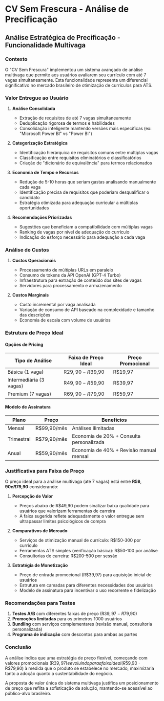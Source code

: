 # CV Sem Frescura - Análise de Precificação

## Análise Estratégica de Precificação - Funcionalidade Multivaga

### Contexto
O "CV Sem Frescura" implementou um sistema avançado de análise multivaga que permite aos usuários avaliarem seu currículo com até 7 vagas simultaneamente. Esta funcionalidade representa um diferencial significativo no mercado brasileiro de otimização de currículos para ATS.

### Valor Entregue ao Usuário

1. **Análise Consolidada**
   - Extração de requisitos de até 7 vagas simultaneamente
   - Deduplicação rigorosa de termos e habilidades
   - Consolidação inteligente mantendo versões mais específicas (ex: "Microsoft Power BI" vs "Power BI")

2. **Categorização Estratégica**
   - Identificação hierárquica de requisitos comuns entre múltiplas vagas
   - Classificação entre requisitos eliminatórios e classificatórios
   - Criação de "dicionário de equivalência" para termos relacionados

3. **Economia de Tempo e Recursos**
   - Redução de 5-10 horas que seriam gastas analisando manualmente cada vaga
   - Identificação precisa de requisitos que poderiam desqualificar o candidato
   - Estratégia otimizada para adequação curricular a múltiplas oportunidades

4. **Recomendações Priorizadas**
   - Sugestões que beneficiam a compatibilidade com múltiplas vagas
   - Ranking de vagas por nível de adequação do currículo
   - Indicação do esforço necessário para adequação a cada vaga

### Análise de Custos

1. **Custos Operacionais**
   - Processamento de múltiplas URLs em paralelo
   - Consumo de tokens da API OpenAI (GPT-4 Turbo)
   - Infraestrutura para extração de conteúdo dos sites de vagas
   - Servidores para processamento e armazenamento

2. **Custos Marginais**
   - Custo incremental por vaga analisada
   - Variação de consumo de API baseado na complexidade e tamanho das descrições
   - Economia de escala com volume de usuários

### Estrutura de Preço Ideal

#### Opções de Pricing

| Tipo de Análise | Faixa de Preço Ideal | Preço Promocional |
|-----------------|----------------------|-------------------|
| Básica (1 vaga) | R$29,90 - R$39,90    | R$19,97           |
| Intermediária (3 vagas) | R$49,90 - R$59,90 | R$39,97       |
| Premium (7 vagas) | R$69,90 - R$79,90   | R$59,97           |

#### Modelo de Assinatura

| Plano | Preço | Benefícios |
|-------|------|------------|
| Mensal | R$99,90/mês | Análises ilimitadas |
| Trimestral | R$79,90/mês | Economia de 20% + Consulta personalizada |
| Anual | R$59,90/mês | Economia de 40% + Revisão manual mensal |

### Justificativa para Faixa de Preço

O preço ideal para a análise multivaga (até 7 vagas) está entre **R$59,90 e R$79,90** considerando:

1. **Percepção de Valor**
   - Preços abaixo de R$49,90 podem sinalizar baixa qualidade para usuários que valorizam ferramentas de carreira
   - A faixa sugerida reflete adequadamente o valor entregue sem ultrapassar limites psicológicos de compra

2. **Comparativos de Mercado**
   - Serviços de otimização manual de currículo: R$150-300 por currículo
   - Ferramentas ATS simples (verificação básica): R$50-100 por análise
   - Consultorias de carreira: R$200-500 por sessão

3. **Estratégia de Monetização**
   - Preço de entrada promocional (R$39,97) para aquisição inicial de usuários
   - Estrutura em camadas para diferentes necessidades dos usuários
   - Modelo de assinatura para incentivar o uso recorrente e fidelização

### Recomendações para Testes

1. **Testes A/B** com diferentes faixas de preço (R$39,97 - R$79,90)
2. **Promoções limitadas** para os primeiros 1000 usuários
3. **Bundling** com serviços complementares (revisão manual, consultoria personalizada)
4. **Programa de indicação** com descontos para ambas as partes

### Conclusão

A análise indica que uma estratégia de preço flexível, começando com valores promocionais (R$39,97) e evoluindo para a faixa ideal (R$59,90 - R$79,90) à medida que o produto se estabelece no mercado, maximizaria tanto a adoção quanto a sustentabilidade do negócio.

A proposta de valor única do sistema multivaga justifica um posicionamento de preço que reflita a sofisticação da solução, mantendo-se acessível ao público-alvo brasileiro.
